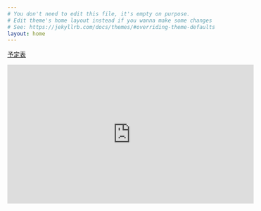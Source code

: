 ```yaml
---
# You don't need to edit this file, it's empty on purpose.
# Edit theme's home layout instead if you wanna make some changes
# See: https://jekyllrb.com/docs/themes/#overriding-theme-defaults
layout: home
---
```

[予定表](https://outlook.office365.com/owa/calendar/b4145ccd10214d13a7f15f8358b43b42@sist.ac.jp/9867cdcd5ca842ee86b27d235823de752170464291329089683/calendar.html)
<iframe width="560" height="315" src="https://www.youtube.com/embed/KBeG68k9hRQ" frameborder="0" allowfullscreen></iframe>
